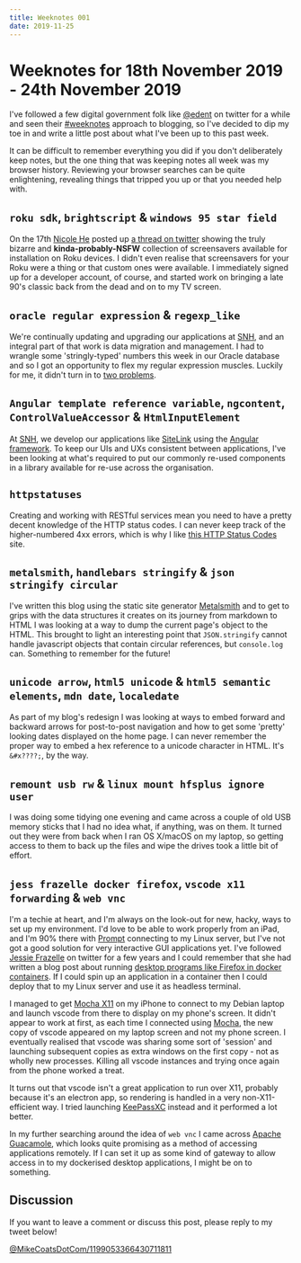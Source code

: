 ```yaml
---
title: Weeknotes 001
date: 2019-11-25
---
```


# Weeknotes for 18th November 2019 - 24th November 2019

I've followed a few digital government folk like [@edent][edent-twitter] on twitter for a while and seen their [#weeknotes][weeknotes-twitter] approach to blogging, so I've decided to dip my toe in and write a little post about what I've been up to this past week.

It can be difficult to remember everything you did if you don't deliberately keep notes, but the one thing that was keeping notes all week was my browser history. Reviewing your browser searches can be quite enlightening, revealing things that tripped you up or that you needed help with.

## `roku sdk`, `brightscript` & `windows 95 star field`

On the 17th [Nicole He][nicole-twitter] posted up [a thread on twitter][nicole-tweet] showing the truly bizarre and **kinda-probably-NSFW** collection of screensavers available for installation on Roku devices. I didn't even realise that screensavers for your Roku were a thing or that custom ones were available. I immediately signed up for a developer account, of course, and started work on bringing a late 90's classic back from the dead and on to my TV screen.

## `oracle regular expression` & `regexp_like`

We're continually updating and upgrading our applications at [SNH][snh], and an integral part of that work is data migration and management. I had to wrangle some 'stringly-typed' numbers this week in our Oracle database and so I got an opportunity to flex my regular expression muscles. Luckily for me, it didn't turn in to [two problems][regexp-two-problems].

## `Angular template reference variable`, `ngcontent`, `ControlValueAccessor` & `HtmlInputElement`

At [SNH][snh], we develop our applications like [SiteLink][sitelink] using the [Angular framework][angular]. To keep our UIs and UXs consistent between applications, I've been looking at what's required to put our commonly re-used components in a library available for re-use across the organisation.

## `httpstatuses`

Creating and working with RESTful services mean you need to have a pretty decent knowledge of the HTTP status codes. I can never keep track of the higher-numbered 4xx errors, which is why I like [this HTTP Status Codes][http-statuses] site.

## `metalsmith`, `handlebars stringify` & `json stringify circular`

I've written this blog using the static site generator [Metalsmith][metalsmith] and to get to grips with the data structures it creates on its journey from markdown to HTML I was looking at a way to dump the current page's object to the HTML. This brought to light an interesting point that `JSON.stringify` cannot handle javascript objects that contain circular references, but `console.log` can. Something to remember for the future!

## `unicode arrow`, `html5 unicode` & `html5 semantic elements`, `mdn date`, `localedate`

As part of my blog's redesign I was looking at ways to embed forward and backward arrows for post-to-post navigation and how to get some 'pretty' looking dates displayed on the home page. I can never remember the proper way to embed a hex reference to a unicode character in HTML. It's `&#x????;`, by the way.

## `remount usb rw` & `linux mount hfsplus ignore user`

I was doing some tidying one evening and came across a couple of old USB memory sticks that I had no idea what, if anything, was on them. It turned out they were from back when I ran OS X/macOS on my laptop, so getting access to them to back up the files and wipe the drives took a little bit of effort.

## `jess frazelle docker firefox`, `vscode x11 forwarding` & `web vnc`

I'm a techie at heart, and I'm always on the look-out for new, hacky, ways to set up my environment. I'd love to be able to work properly from an iPad, and I'm 90% there with [Prompt][prompt] connecting to my Linux server, but I've not got a good solution for very interactive GUI applications yet. I've followed [Jessie Frazelle][jessfraz-twitter] on twitter for a few years and I could remember that she had written a blog post about running [desktop programs like Firefox in docker containers][jessfraz-blog]. If I could spin up an application in a container then I could deploy that to my Linux server and use it as headless terminal.

I managed to get [Mocha X11][mocha] on my iPhone to connect to my Debian laptop and launch vscode from there to display on my phone's screen. It didn't appear to work at first, as each time I connected using [Mocha][mocha], the new copy of vscode appeared on my laptop screen and not my phone screen. I eventually realised that vscode was sharing some sort of 'session' and launching subsequent copies as extra windows on the first copy - not as wholly new processes. Killing all vscode instances and trying once again from the phone worked a treat.

It turns out that vscode isn't a great application to run over X11, probably because it's an electron app, so rendering is handled in a very non-X11-efficient way. I tried launching [KeePassXC][keepass-xc] instead and it performed a lot better.

In my further searching around the idea of `web vnc` I came across [Apache Guacamole][guacamole], which looks quite promising as a method of accessing applications remotely. If I can set it up as some kind of gateway to allow access in to my dockerised desktop applications, I might be on to something.

## Discussion

If you want to leave a comment or discuss this post, please reply to my tweet below!

[@MikeCoatsDotCom/1199053366430711811][discussion-tweet]

[edent-twitter]: https://twitter.com/edent
[weeknotes-twitter]: https://twitter.com/hashtag/weeknotes
[nicole-twitter]: https://twitter.com/nicolehe
[nicole-tweet]: https://twitter.com/nicolehe/status/1196193647244578816
[snh]: https://www.nature.scot
[regexp-two-problems]: http://regex.info/blog/2006-09-15/247
[sitelink]: https://sitelink.nature.scot
[angular]: https://angular.io
[http-statuses]: https://httpstatuses.com/
[metalsmith]: https://metalsmith.io/
[prompt]: https://www.panic.com/prompt/
[jessfraz-twitter]: https://twitter.com/jessfraz
[jessfraz-blog]: https://blog.jessfraz.com/post/docker-containers-on-the-desktop/
[mocha]: http://www.mochasoft.dk/iphone_x11.htm
[keepass-xc]: https://keepassxc.org/
[guacamole]: https://guacamole.apache.org/
[discussion-tweet]: https://twitter.com/MikeCoatsDotCom/status/1199053366430711811
